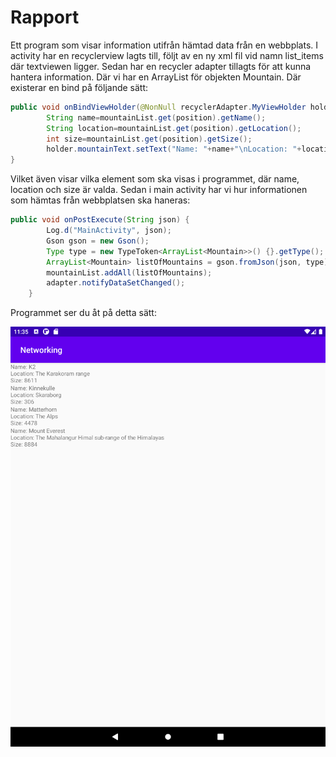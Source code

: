 
# Rapport

Ett program som visar information utifrån hämtad data från en webbplats.
I activity har en recyclerview lagts till, följt av en ny xml fil vid namn list_items där textviewen ligger.
Sedan har en recycler adapter tillagts för att kunna hantera information. Där vi har en ArrayList för objekten Mountain.
Där existerar en bind på följande sätt:

```java
public void onBindViewHolder(@NonNull recyclerAdapter.MyViewHolder holder,int position){
        String name=mountainList.get(position).getName();
        String location=mountainList.get(position).getLocation();
        int size=mountainList.get(position).getSize();
        holder.mountainText.setText("Name: "+name+"\nLocation: "+location+"\nSize: "+size);
}
```

Vilket även visar vilka element som ska visas i programmet, där name, location och size är valda.
Sedan i main activity har vi hur informationen som hämtas från webbplatsen ska haneras:
```java
public void onPostExecute(String json) {
        Log.d("MainActivity", json);
        Gson gson = new Gson();
        Type type = new TypeToken<ArrayList<Mountain>>() {}.getType();
        ArrayList<Mountain> listOfMountains = gson.fromJson(json, type);
        mountainList.addAll(listOfMountains);
        adapter.notifyDataSetChanged();
    }
```

Programmet ser du åt på detta sätt:


![](Screenshot.png)

